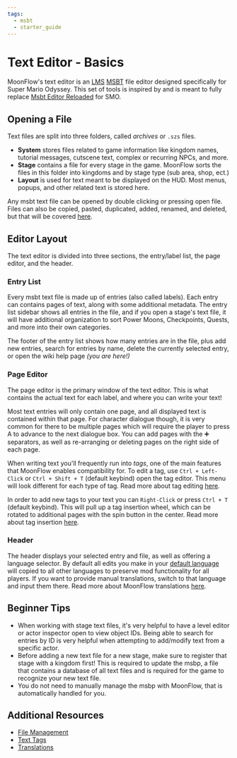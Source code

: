 ```yaml
---
tags:
  - msbt
  - starter_guide
---
```


# Text Editor - Basics
MoonFlow's text editor is an [LMS](https://nintendo-formats.com/libs/lms/overview.html) [MSBT](https://nintendo-formats.com/libs/lms/msbt.html) file editor designed specifically for Super Mario Odyssey. This set of tools is inspired by and is meant to fully replace [Msbt Editor Reloaded](https://gbatemp.net/threads/release-msbt-editor-reloaded.406208/) for SMO.

## Opening a File
Text files are split into three folders, called *archives* or `.szs` files.

- **System** stores files related to game information like kingdom names, tutorial messages, cutscene text, complex or recurring NPCs, and more. 
- **Stage** contains a file for every stage in the game. MoonFlow sorts the files in this folder into kingdoms and by stage type (sub area, shop, ect.)
- **Layout** is used for text meant to be displayed on the HUD. Most menus, popups, and other related text is stored here.

Any msbt text file can be opened by double clicking or pressing open file. Files can also be copied, pasted, duplicated, added, renamed, and deleted, but that will be covered [here](file_management.md).

## Editor Layout
The text editor is divided into three sections, the entry/label list, the page editor, and the header.

### Entry List
Every msbt text file is made up of entries (also called labels). Each entry can contains pages of text, along with some additional metadata. The entry list sidebar shows all entries in the file, and if you open a stage's text file, it will have additional organization to sort Power Moons, Checkpoints, Quests, and more into their own categories.

The footer of the entry list shows how many entries are in the file, plus add new entries, search for entries by name, delete the currently selected entry, or open the wiki help page *(you are here!)*

### Page Editor
The page editor is the primary window of the text editor. This is what contains the actual text for each label, and where you can write your text!

Most text entries will only contain one page, and all displayed text is contained within that page. For character dialogue though, it is very common for there to be multiple pages which will require the player to press A to advance to the next dialogue box. You can add pages with the ➕ separators, as well as re-arranging or deleting pages on the right side of each page.

When writing text you'll frequently run into *tags*, one of the main features that MoonFlow enables compatibility for. To edit a tag, use `Ctrl + Left-Click` or `Ctrl + Shift + T` (default keybind) open the tag editor. This menu will look different for each type of tag. Read more about tag editing [here](tags.md#editing).

In order to add new tags to your text you can `Right-Click` or press `Ctrl + T` (default keybind). This will pull up a tag insertion wheel, which can be rotated to additional pages with the spin button in the center. Read more about tag insertion [here](tags.md#wheel).

### Header
The header displays your selected entry and file, as well as offering a language selector. By default all edits you make in your [default language](../introduction.md#default-language) will copied to all other languages to preserve mod functionality for all players. If you want to provide manual translations, switch to that language and input them there. Read more about MoonFlow translations [here](translations.md).

## Beginner Tips
- When working with stage text files, it's very helpful to have a level editor or actor inspector open to view object IDs. Being able to search for entries by ID is very helpful when attempting to add/modify text from a specific actor.
- Before adding a new text file for a new stage, make sure to register that stage with a kingdom first! This is required to update the msbp, a file that contains a database of all text files and is required for the game to recognize your new text file.
- You do not need to manually manage the msbp with MoonFlow, that is automatically handled for you.

## Additional Resources
- [File Management](file_management.md)
- [Text Tags](tags.md)
- [Translations](translations.md)